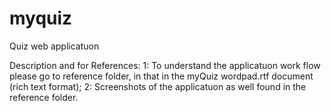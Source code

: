 # myquiz
Quiz web applicatuon

Description and for References:
1: To understand the applicatuon work flow please go to reference folder, in that in the myQuiz wordpad.rtf document (rich text format);
2: Screenshots of the applicatuon as well found in the reference folder.